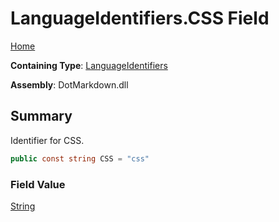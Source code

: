 # LanguageIdentifiers\.CSS Field

[Home](../../../README.md)

**Containing Type**: [LanguageIdentifiers](../README.md)

**Assembly**: DotMarkdown\.dll

## Summary

Identifier for CSS\.

```csharp
public const string CSS = "css"
```

### Field Value

[String](https://docs.microsoft.com/en-us/dotnet/api/system.string)

